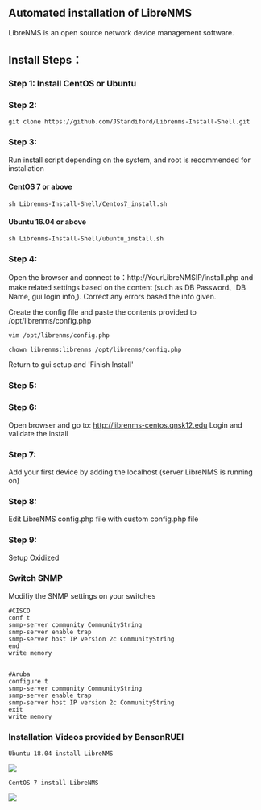 ## Automated installation of LibreNMS
LibreNMS is an open source network device management software.

## Install Steps：

### Step 1: Install CentOS or Ubuntu

### Step 2:
    git clone https://github.com/JStandiford/Librenms-Install-Shell.git
  
### Step 3:
Run install script depending on the system, and root is recommended for installation
  
  
#### CentOS 7 or above
  
    sh Librenms-Install-Shell/Centos7_install.sh
  
#### Ubuntu 16.04 or above  
    sh Librenms-Install-Shell/ubuntu_install.sh

### Step 4:
Open the browser and connect to：http://YourLibreNMSIP/install.php  and make related settings based on the content (such as DB Password、DB Name, gui login info,).  Correct any errors based the info given.  

Create the config file and paste the contents provided to /opt/librenms/config.php

    vim /opt/librenms/config.php

    chown librenms:librenms /opt/librenms/config.php
    
Return to gui setup and 'Finish Install'

### Step 5:
    
    
### Step 6:
Open browser and go to: http://librenms-centos.qnsk12.edu
Login and validate the install
    
### Step 7:
Add your first device by adding the localhost (server LibreNMS is running on) 
    
### Step 8:
Edit LibreNMS config.php file with custom config.php file
    
### Step 9: 
Setup Oxidized
   
### Switch SNMP 
Modifiy the SNMP settings on your switches

    #CISCO
    conf t
    snmp-server community CommunityString
    snmp-server enable trap 
    snmp-server host IP version 2c CommunityString
    end
    write memory 


    #Aruba
    configure t
    snmp-server community CommunityString
    snmp-server enable trap 
    snmp-server host IP version 2c CommunityString
    exit
    write memory


### Installation Videos provided by BensonRUEI
    Ubuntu 18.04 install LibreNMS
[![](http://img.youtube.com/vi/PDYOwL5pDG8/0.jpg)](http://www.youtube.com/watch?v=PDYOwL5pDG8 "")
    
    CentOS 7 install LibreNMS
[![](http://img.youtube.com/vi/UxsgXax2wBE/0.jpg)](http://www.youtube.com/watch?v=UxsgXax2wBE "")
